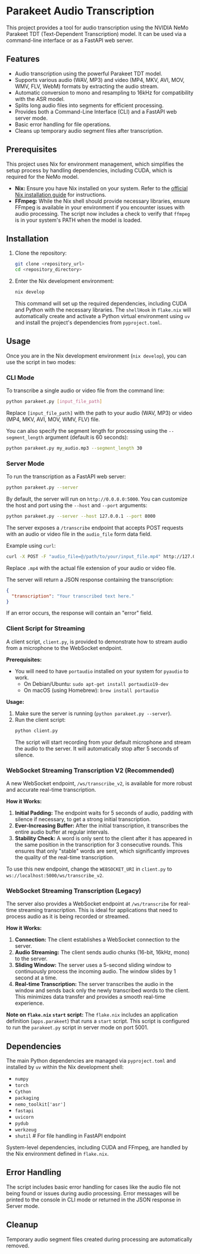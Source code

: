 # Parakeet Audio Transcription

This project provides a tool for audio transcription using the NVIDIA NeMo Parakeet TDT (Text-Dependent Transcription) model. It can be used via a command-line interface or as a FastAPI web server.

## Features

*   Audio transcription using the powerful Parakeet TDT model.
*   Supports various audio (WAV, MP3) and video (MP4, MKV, AVI, MOV, WMV, FLV, WebM) formats by extracting the audio stream.
*   Automatic conversion to mono and resampling to 16kHz for compatibility with the ASR model.
*   Splits long audio files into segments for efficient processing.
*   Provides both a Command-Line Interface (CLI) and a FastAPI web server mode.
*   Basic error handling for file operations.
*   Cleans up temporary audio segment files after transcription.

## Prerequisites

This project uses Nix for environment management, which simplifies the setup process by handling dependencies, including CUDA, which is required for the NeMo model.

*   **Nix:** Ensure you have Nix installed on your system. Refer to the [official Nix installation guide](https://nixos.org/download/) for instructions.
*   **FFmpeg:** While the Nix shell should provide necessary libraries, ensure FFmpeg is available in your environment if you encounter issues with audio processing. The script now includes a check to verify that `ffmpeg` is in your system's PATH when the model is loaded.

## Installation

1.  Clone the repository:
    ```bash
    git clone <repository_url>
    cd <repository_directory>
    ```
2.  Enter the Nix development environment:
    ```bash
    nix develop
    ```
    This command will set up the required dependencies, including CUDA and Python with the necessary libraries. The `shellHook` in `flake.nix` will automatically create and activate a Python virtual environment using `uv` and install the project's dependencies from `pyproject.toml`.

## Usage

Once you are in the Nix development environment (`nix develop`), you can use the script in two modes:

### CLI Mode

To transcribe a single audio or video file from the command line:

```bash
python parakeet.py [input_file_path]
```

Replace `[input_file_path]` with the path to your audio (WAV, MP3) or video (MP4, MKV, AVI, MOV, WMV, FLV) file.

You can also specify the segment length for processing using the `--segment_length` argument (default is 60 seconds):

```bash
python parakeet.py my_audio.mp3 --segment_length 30
```

### Server Mode

To run the transcription as a FastAPI web server:

```bash
python parakeet.py --server
```

By default, the server will run on `http://0.0.0.0:5000`. You can customize the host and port using the `--host` and `--port` arguments:

```bash
python parakeet.py --server --host 127.0.0.1 --port 8000
```

The server exposes a `/transcribe` endpoint that accepts POST requests with an audio or video file in the `audio_file` form data field.

Example using `curl`:

```bash
curl -X POST -F "audio_file=@/path/to/your/input_file.mp4" http://127.0.0.1:5000/transcribe
```
Replace `.mp4` with the actual file extension of your audio or video file.

The server will return a JSON response containing the transcription:

```json
{
  "transcription": "Your transcribed text here."
}
```

If an error occurs, the response will contain an "error" field.

### Client Script for Streaming

A client script, `client.py`, is provided to demonstrate how to stream audio from a microphone to the WebSocket endpoint.

**Prerequisites:**

*   You will need to have `portaudio` installed on your system for `pyaudio` to work.
    *   On Debian/Ubuntu: `sudo apt-get install portaudio19-dev`
    *   On macOS (using Homebrew): `brew install portaudio`

**Usage:**

1.  Make sure the server is running (`python parakeet.py --server`).
2.  Run the client script:
    ```bash
    python client.py
    ```
    The script will start recording from your default microphone and stream the audio to the server. It will automatically stop after 5 seconds of silence.

### WebSocket Streaming Transcription V2 (Recommended)

A new WebSocket endpoint, `/ws/transcribe_v2`, is available for more robust and accurate real-time transcription.

**How it Works:**

1.  **Initial Padding:** The endpoint waits for 5 seconds of audio, padding with silence if necessary, to get a strong initial transcription.
2.  **Ever-Increasing Buffer:** After the initial transcription, it transcribes the entire audio buffer at regular intervals.
3.  **Stability Check:** A word is only sent to the client after it has appeared in the same position in the transcription for 3 consecutive rounds. This ensures that only "stable" words are sent, which significantly improves the quality of the real-time transcription.

To use this new endpoint, change the `WEBSOCKET_URI` in `client.py` to `ws://localhost:5000/ws/transcribe_v2`.

### WebSocket Streaming Transcription (Legacy)

The server also provides a WebSocket endpoint at `/ws/transcribe` for real-time streaming transcription. This is ideal for applications that need to process audio as it is being recorded or streamed.

**How it Works:**

1.  **Connection:** The client establishes a WebSocket connection to the server.
2.  **Audio Streaming:** The client sends audio chunks (16-bit, 16kHz, mono) to the server.
3.  **Sliding Window:** The server uses a 5-second sliding window to continuously process the incoming audio. The window slides by 1 second at a time.
4.  **Real-time Transcription:** The server transcribes the audio in the window and sends back only the newly transcribed words to the client. This minimizes data transfer and provides a smooth real-time experience.

**Note on `flake.nix` `start` script:** The `flake.nix` includes an application definition (`apps.parakeet`) that runs a `start` script. This script is configured to run the `parakeet.py` script in server mode on port 5001.

## Dependencies

The main Python dependencies are managed via `pyproject.toml` and installed by `uv` within the Nix development shell:

*   `numpy`
*   `torch`
*   `Cython`
*   `packaging`
*   `nemo_toolkit['asr']`
*   `fastapi`
*   `uvicorn`
*   `pydub`
*   `werkzeug`
*   `shutil` # For file handling in FastAPI endpoint

System-level dependencies, including CUDA and FFmpeg, are handled by the Nix environment defined in `flake.nix`.

## Error Handling

The script includes basic error handling for cases like the audio file not being found or issues during audio processing. Error messages will be printed to the console in CLI mode or returned in the JSON response in Server mode.

## Cleanup

Temporary audio segment files created during processing are automatically removed.
